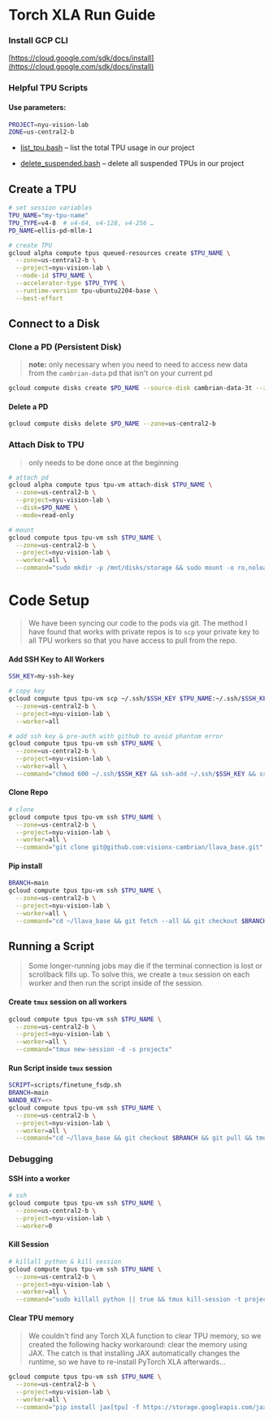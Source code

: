 
# Torch XLA Run Guide

### Install GCP CLI

[https://cloud.google.com/sdk/docs/install](https://cloud.google.com/sdk/docs/install)



### Helpful TPU Scripts
#### Use parameters:

```bash
PROJECT=nyu-vision-lab
ZONE=us-central2-b
```


- [list_tpu.bash](https://gist.github.com/ellisbrown/daeb16164561b5e30b8aa31f54aebca6) – list the total TPU usage in our project

- [delete_suspended.bash](https://gist.github.com/ellisbrown/67e143d79dc4f114ed0d39b04d0d2328) – delete all suspended TPUs in our project



## Create a TPU

```bash
# set session variables
TPU_NAME="my-tpu-name"
TPU_TYPE=v4-8  # v4-64, v4-128, v4-256 …
PD_NAME=ellis-pd-mllm-1
```

```bash
# create TPU
gcloud alpha compute tpus queued-resources create $TPU_NAME \
  --zone=us-central2-b \
  --project=nyu-vision-lab \
  --node-id $TPU_NAME \
  --accelerator-type $TPU_TYPE \
  --runtime-version tpu-ubuntu2204-base \
  --best-effort
```

## Connect to a Disk

### Clone a PD (Persistent Disk)

> **note:** only necessary when you need to need to access new data from the `cambrian-data` pd that isn't on your current pd

```bash
gcloud compute disks create $PD_NAME --source-disk cambrian-data-3t --zone us-central2-b
```



#### Delete a PD

```bash
gcloud compute disks delete $PD_NAME --zone=us-central2-b
```



### Attach Disk to TPU

> only needs to be done once at the beginning

```bash
# attach pd
gcloud alpha compute tpus tpu-vm attach-disk $TPU_NAME \
  --zone=us-central2-b \
  --project=nyu-vision-lab \
  --disk=$PD_NAME \
  --mode=read-only

# mount
gcloud compute tpus tpu-vm ssh $TPU_NAME \
  --zone=us-central2-b \
  --project=nyu-vision-lab \
  --worker=all \
  --command="sudo mkdir -p /mnt/disks/storage && sudo mount -o ro,noload /dev/sdb /mnt/disks/storage"
```

# Code Setup

> We have been syncing our code to the pods via git. The method I have found that works with private repos is to `scp` your private key to all TPU workers so that you have access to pull from the repo.

#### Add SSH Key to All Workers

```bash
SSH_KEY=my-ssh-key

# copy key
gcloud compute tpus tpu-vm scp ~/.ssh/$SSH_KEY $TPU_NAME:~/.ssh/$SSH_KEY \
  --zone=us-central2-b \
  --project=nyu-vision-lab \
  --worker=all

# add ssh key & pre-auth with github to avoid phantom error
gcloud compute tpus tpu-vm ssh $TPU_NAME \
  --zone=us-central2-b \
  --project=nyu-vision-lab \
  --worker=all \
  --command="chmod 600 ~/.ssh/$SSH_KEY && ssh-add ~/.ssh/$SSH_KEY && ssh -o StrictHostKeyChecking=no git@github.com"
```



#### Clone Repo

```bash
# clone
gcloud compute tpus tpu-vm ssh $TPU_NAME \
  --zone=us-central2-b \
  --project=nyu-vision-lab \
  --worker=all \
  --command="git clone git@github.com:visionx-cambrian/llava_base.git"
```



#### Pip install

```bash
BRANCH=main
gcloud compute tpus tpu-vm ssh $TPU_NAME \
  --zone=us-central2-b \
  --project=nyu-vision-lab \
  --worker=all \
  --command="cd ~/llava_base && git fetch --all && git checkout $BRANCH && git pull && pip install --upgrade pip setuptools && pip install -e . && pip install -e .[tpu] && pip install torch~=2.2.0 torch_xla[tpu]~=2.2.0 -f https://storage.googleapis.com/libtpu-releases/index.html && sudo snap refresh google-cloud-cli"
```




## Running a Script

> Some longer-running jobs may die if the terminal connection is lost or scrollback fills up. To solve this, we create a `tmux` session on each worker and then run the script inside of the session.

#### Create `tmux` session on all workers

```bash
gcloud compute tpus tpu-vm ssh $TPU_NAME \
  --zone=us-central2-b \
  --project=nyu-vision-lab \
  --worker=all \
  --command="tmux new-session -d -s projectx"
```



#### Run Script inside `tmux` session

```bash
SCRIPT=scripts/finetune_fsdp.sh
BRANCH=main
WANDB_KEY=<>
gcloud compute tpus tpu-vm ssh $TPU_NAME \
  --zone=us-central2-b \
  --project=nyu-vision-lab \
  --worker=all \
  --command="cd ~/llava_base && git checkout $BRANCH && git pull && tmux send-keys -t projectx 'cd ~/llava_base && export WANDB_API_KEY='$WANDB_KEY' && export WANDB_ENTITY=nyu-visionx && export WANDB_PROJECT=llava && bash $SCRIPT' C-m"
```



### Debugging

#### SSH into a worker

```bash
# ssh
gcloud compute tpus tpu-vm ssh $TPU_NAME \
  --zone=us-central2-b \
  --project=nyu-vision-lab \
  --worker=0
```



#### Kill Session

```bash
# killall python & kill session
gcloud compute tpus tpu-vm ssh $TPU_NAME \
  --zone=us-central2-b \
  --project=nyu-vision-lab \
  --worker=all \
  --command="sudo killall python || true && tmux kill-session -t projectx"
```



#### Clear TPU memory

> We couldn't find any Torch XLA function to clear TPU memory, so we created the following hacky workaround: clear the memory using JAX. The catch is that installing JAX automatically changes the runtime, so we have to re-install PyTorch XLA afterwards...

```bash
gcloud compute tpus tpu-vm ssh $TPU_NAME \
  --zone=us-central2-b \
  --project=nyu-vision-lab \
  --worker=all \
  --command="pip install jax[tpu] -f https://storage.googleapis.com/jax-releases/libtpu_releases.html && python llava_base/clear.py && pip install torch~=2.2.0 torch_xla[tpu]~=2.2.0 -f https://storage.googleapis.com/libtpu-releases/index.html"
```


